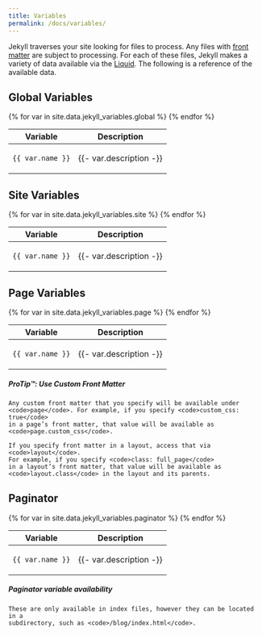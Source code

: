 ```yaml
---
title: Variables
permalink: /docs/variables/
---
```


Jekyll traverses your site looking for files to process. Any files with
[front matter](/docs/front-matter/) are subject to processing. For each of these
files, Jekyll makes a variety of data available via the [Liquid](/docs/liquid/).
The following is a reference of the available data.

## Global Variables

<div class="mobile-side-scroller">
<table>
  <thead>
    <tr>
      <th>Variable</th>
      <th>Description</th>
    </tr>
  </thead>
  <tbody>
  {% for var in site.data.jekyll_variables.global %}
    <tr>
      <td><p><code>{{ var.name }}</code></p></td>
      <td>
          <p>{{- var.description -}}</p>
      </td>
    </tr>
  {% endfor %}
  </tbody>
</table>
</div>

## Site Variables

<div class="mobile-side-scroller">
<table>
  <thead>
    <tr>
      <th>Variable</th>
      <th>Description</th>
    </tr>
  </thead>
  <tbody>
  {% for var in site.data.jekyll_variables.site %}
    <tr>
      <td><p><code>{{ var.name }}</code></p></td>
      <td>
          <p>{{- var.description -}}</p>
      </td>
    </tr>
  {% endfor %}
  </tbody>
</table>
</div>

## Page Variables

<div class="mobile-side-scroller">
<table>
  <thead>
    <tr>
      <th>Variable</th>
      <th>Description</th>
    </tr>
  </thead>
  <tbody>
  {% for var in site.data.jekyll_variables.page %}
    <tr>
      <td><p><code>{{ var.name }}</code></p></td>
      <td>
          <p>{{- var.description -}}</p>
      </td>
    </tr>
  {% endfor %}
  </tbody>
</table>
</div>

<div class="note">
  <h5>ProTip™: Use Custom Front Matter</h5>
  <p>

    Any custom front matter that you specify will be available under
    <code>page</code>. For example, if you specify <code>custom_css: true</code>
    in a page’s front matter, that value will be available as
    <code>page.custom_css</code>.

  </p>
  <p>

    If you specify front matter in a layout, access that via <code>layout</code>.
    For example, if you specify <code>class: full_page</code>
    in a layout’s front matter, that value will be available as
    <code>layout.class</code> in the layout and its parents.

  </p>
</div>

## Paginator

<div class="mobile-side-scroller">
<table>
  <thead>
    <tr>
      <th>Variable</th>
      <th>Description</th>
    </tr>
  </thead>
  <tbody>
  {% for var in site.data.jekyll_variables.paginator %}
    <tr>
      <td><p><code>{{ var.name }}</code></p></td>
      <td><p>{{- var.description -}}</p></td>
    </tr>
  {% endfor %}
  </tbody>
</table>
</div>

<div class="note info">
  <h5>Paginator variable availability</h5>
  <p>

    These are only available in index files, however they can be located in a
    subdirectory, such as <code>/blog/index.html</code>.

  </p>
</div>

